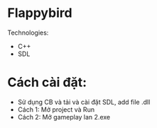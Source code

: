 # Flappybird
Technologies:
* C++
* SDL
# Cách cài đặt:
* Sử dụng CB và tải và cài đặt SDL, add file .dll 
* Cách 1: Mở project và Run
* Cách 2: Mở gameplay lan 2.exe





